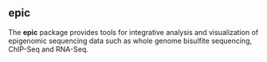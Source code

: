## epic

The **epic** package provides tools for integrative analysis and visualization of epigenomic sequencing data such as whole genome bisulfite sequencing, ChIP-Seq and RNA-Seq.

